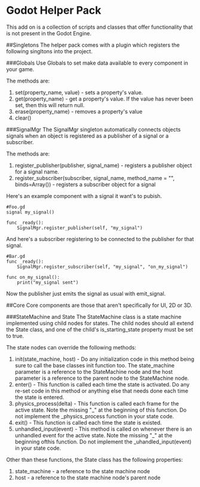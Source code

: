 # Godot Helper Pack
This add on is a collection of scripts and classes that offer functionality that is not present in the Godot Engine.

##Singletons
The helper pack comes with a plugin which registers the following singltons into the project.

###Globals
Use Globals to set make data available to every component in your game.

The methods are:

 1. set(property_name, value) - sets a property's value.
 2. get(property_name) - get a property's value.  If the value has never been set, then this will return null.
 3. erase(property_name) - removes a property's value
 4. clear()

###SignalMgr
The SignalMgr singleton automatically connects objects signals when an object is registered as a publisher of a signal or a subscriber.

The methods are:

 1. register_publisher(publisher, signal_name) - registers a publisher object for a signal name.
 2. register_subscriber(subscriber, signal_name, method_name = "", binds=Array()) - registers a subscriber object for a signal


Here's an example component with a signal it want's to pubish.

```
#Foo.gd
signal my_signal()

func _ready():
	SignalMgr.register_publisher(self, "my_signal")
```

And here's a subscriber registering to be connected to the publisher for that signal.

```
#Bar.gd
func _ready():
	SignalMgr.register_subscriber(self, "my_signal", "on_my_signal")

func on_my_signal():
	print("my_signal sent")
```

Now the publisher just emits the signal as usual with emit_signal.

##Core
Core components are those that aren't specifically for UI, 2D or 3D.

###StateMachine and State
The StateMachine class is a state machine implemented using child nodes for states.  The child nodes should all extend the State class, and one of the child's is_starting_state property must be set to true.

The state nodes can override the following methods:

 1. init(state_machine, host) - Do any initialization code in this method being sure to call the base classes init function too.  The state_machine parameter is a reference to the StateMachine node and the host parameter is a reference to the parent node to the StateMachine node.
 2. enter() - This function is called each time the state is activated.  Do any re-set code in this method or anything else that needs done each time the state is entered.
 3. physics_process(delta) - This function is called each frame for the active state.  Note the missing "_" at the beginning of this function.  Do not implement the _physics_process function in your state code.
 4. exit() - This function is called each time the state is existed.
 5. unhandled_input(event) - This method is called on whenever there is an unhandled event for the active state.  Note the missing "_" at the beginning ofthis function.  Do not implement the _uhandled_input(event) in your state code.

Other than these functions, the State class has the following properties:

 1. state_machine - a reference to the state machine node
 2. host - a reference to the state machine node's parent node









